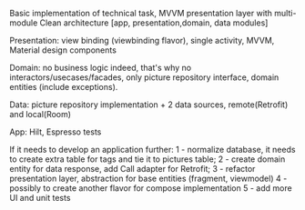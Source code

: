 Basic implementation of technical task,
MVVM presentation layer with multi-module Clean architecture [app, presentation,domain, data modules] 

Presentation: view binding (viewbinding flavor), single activity, MVVM, Material design components

Domain: no business logic indeed, that's why no interactors/usecases/facades,
only picture repository interface, domain entities (include exceptions).

Data: picture repository implementation + 2 data sources, remote(Retrofit) and local(Room)

App: Hilt, Espresso tests

If it needs to develop an application further: 
1 - normalize database, it needs to create extra table for tags and tie it to pictures table;
2 - create domain entity for data response, add Call adapter for Retrofit;
3 - refactor presentation layer, abstraction for base entities (fragment, viewmodel) 
4 - possibly to create another flavor for compose implementation
5 - add more UI and unit tests
